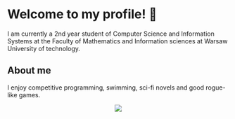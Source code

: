 # Welcome to my profile! 👋
I am  currently a 2nd year student of Computer Science and Information Systems at the Faculty of Mathematics
and Information sciences at Warsaw University of technology.

## About me
I enjoy competitive programming, swimming, sci-fi novels and good rogue-like games.

<p align="center">
  <img src="https://github-readme-stats-eosin-one-98.vercel.app/api/top-langs/?username=kubapoke&theme=dark&layout=compact&hide_border=false&count_private=true" />
</p>

<!--
**kubapoke/kubapoke** is a ✨ _special_ ✨ repository because its `README.md` (this file) appears on your GitHub profile.

Here are some ideas to get you started:

- 🔭 I’m currently working on ...
- 🌱 I’m currently learning ...
- 👯 I’m looking to collaborate on ...
- 🤔 I’m looking for help with ...
- 💬 Ask me about ...
- 📫 How to reach me: ...
- 😄 Pronouns: ...
- ⚡ Fun fact: ...
-->
